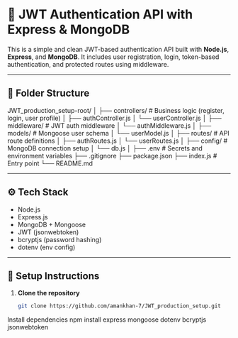 # 🔐 JWT Authentication API with Express & MongoDB

This is a simple and clean JWT-based authentication API built with **Node.js**, **Express**, and **MongoDB**. It includes user registration, login, token-based authentication, and protected routes using middleware.

---

## 📁 Folder Structure

JWT_production_setup-root/
│
├── controllers/ # Business logic (register, login, user profile)
│ ├── authController.js
│ └── userController.js
│
├── middleware/ # JWT auth middleware
│ └── authMiddleware.js
│
├── models/ # Mongoose user schema
│ └── userModel.js
│
├── routes/ # API route definitions
│ ├── authRoutes.js
│ └── userRoutes.js
│
├── config/ # MongoDB connection setup
│ └── db.js
│
├── .env # Secrets and environment variables
├── .gitignore
├── package.json
├── index.js # Entry point
└── README.md

---

## ⚙️ Tech Stack

- Node.js
- Express.js
- MongoDB + Mongoose
- JWT (jsonwebtoken)
- bcryptjs (password hashing)
- dotenv (env config)

---

## 🚀 Setup Instructions

1. **Clone the repository**
   ```bash
   git clone https://github.com/amankhan-7/JWT_production_setup.git

Install dependencies
npm install express mongoose dotenv bcryptjs jsonwebtoken
